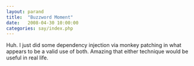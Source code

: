 ```yaml
---
layout: parand
title:  "Buzzword Moment"
date:   2008-04-30 10:00:00
categories: say/index.php
---
```

Huh. I just did some dependency injection via monkey patching in what appears to be a valid use of both. Amazing that either technique would be useful in real life.
